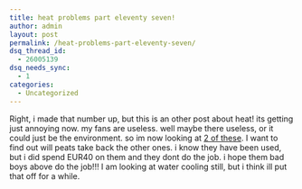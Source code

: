 ```yaml
---
title: heat problems part eleventy seven!
author: admin
layout: post
permalink: /heat-problems-part-eleventy-seven/
dsq_thread_id:
  - 26005139
dsq_needs_sync:
  - 1
categories:
  - Uncategorized
---
```

Right, i made that number up, but this is an other post about heat! its getting just annoying now. my fans are useless. well maybe there useless, or it could just be the environment. so im now looking at [2 of these][1]. I want to find out will peats take back the other ones. i know they have been used, but i did spend EUR40 on them and they dont do the job. i hope them bad boys above do the job!!! I am looking at water cooling still, but i think ill put that off for a while.

 [1]: http://www.peats.ie/cgi-bin/shop/db.cgi?view=1&id=6996&type=6&path=14x122x308